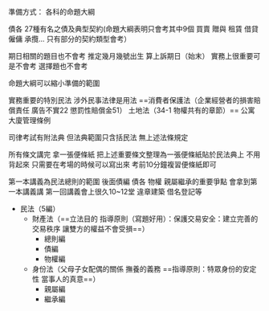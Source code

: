 
準備方式：
各科的命題大綱

債各 27種有名之債及典型契約(命題大綱表明只會考其中9個 買賣 贈與 租賃 借貸 僱傭 承攬... 只有部分的契約類型會考）

期日相關的題目也不會考 推定幾月幾號出生 算上訴期日（始末）   實務上很重要可是不會考 選擇題也不會考

命題大綱可以縮小準備的範圍

實務重要的特別民法 涉外民事法律是用法 ==消費者保護法（企業經營者的損害賠償責任   廣告不實22  懲罰性賠償金51） 土地法（34-1 物權共有的章節）== 公寓大廈管理條例

司律考試有附法典 但法典範圍只含括民法 無上述法條規定

所有條文講完 拿一張便條紙 把上述重要條文整理為一張便條紙貼於民法典上
不用背起來 只需要在考場的時候可以寫出來 考前10分鐘複習便條紙即可

第一本講義為民法總則的範圍
後面債編 債各 物權 親屬繼承的重要爭點 會拿到第一本講義講
第一回講義會上很久10~12堂 違章建築 借名登記等


- 民法（5編）
	- 財產法（==立法目的 指導原則（寫題好用）：保護交易安全：建立完善的交易秩序 讓雙方的權益不會受損==）
		- 總則編
		- 債編
		- 物權編
	- 身份法（父母子女配偶的關係 撫養的義務   ==指導原則：特眾身份的安定性 當事人的真意==）
		- 親屬編
		- 繼承編